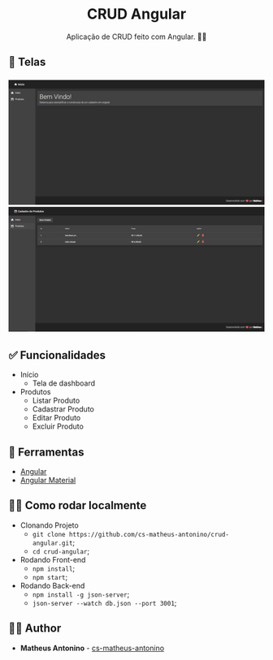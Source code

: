 <h1 align="center">
  <strong>CRUD Angular</strong>
</h1> 

<p align="center">
Aplicação de CRUD feito com Angular. 👨‍💻
</p> 

## 🎨 Telas

<h3 align="center">
  <img alt="CRUD Angular" 
    src="https://github.com/cs-matheus-antonino/crud-angular/blob/master/screenshots/home.PNG?raw=true" width="1000px"/>
  <img alt="CRUD Angular" 
    src="https://github.com/cs-matheus-antonino/crud-angular/blob/master/screenshots/produtos.PNG?raw=true" width="1000px"/>
</h3>

## ✅ Funcionalidades
- Início
  - Tela de dashboard
- Produtos
  - Listar Produto
  - Cadastrar Produto
  - Editar Produto
  - Excluir Produto

## 🧰 Ferramentas

- [Angular](https://angular.io/docs)
- [Angular Material](https://material.angular.io/)

## 👩‍🏫 Como rodar localmente

- Clonando Projeto
  - `git clone https://github.com/cs-matheus-antonino/crud-angular.git`;
  - `cd crud-angular`;
- Rodando Front-end
  - `npm install`;
  - `npm start`;
- Rodando Back-end
  - `npm install -g json-server`;
  - `json-server --watch db.json --port 3001`;
 
## 🙋‍♂️ Author

* **Matheus Antonino** - [cs-matheus-antonino](https://github.com/cs-matheus-antonino)
